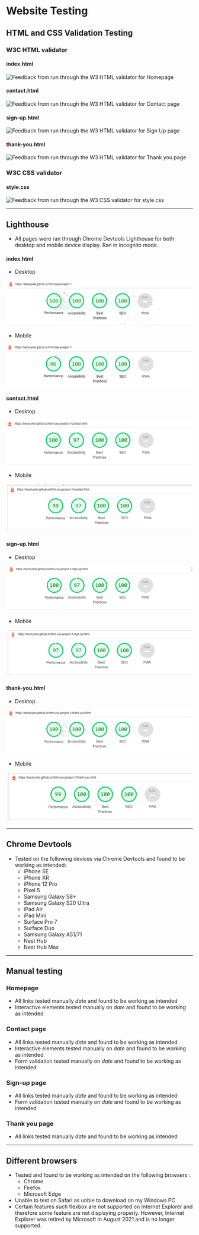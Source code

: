# Website Testing

## HTML and CSS Validation Testing

###  W3C HTML validator

#### index.html
![Feedback from run through the W3 HTML validator for Homepage]()

#### contact.html
![Feedback from run through the W3 HTML validator for Contact page]()

#### sign-up.html
![Feedback from run through the W3 HTML validator for Sign Up page]()

#### thank-you.html
![Feedback from run through the W3 HTML validator for Thank you page]()

###  W3C CSS validator

#### style.css
![Feedback from run through the W3 CSS validator for style.css]()

---
## Lighthouse
- All pages were ran through Chrome Devtools Lighthouse for both desktop and mobile device display. Ran in incognito mode. 

#### index.html
- Desktop

![Screenshot of Lighthouse score for index.html on desktop](/assets/images/index-desktop.png)

- Mobile

![Screenshot of Lighthouse score for index.html on mobile](/assets/images/index-mobile.png)

#### contact.html
- Desktop

![Screenshot of Lighthouse score for contact.html on desktop](/assets/images/contact-desktop.png)

- Mobile

![Screenshot of Lighthouse score for contact.html on mobile](/assets/images/contact-mobile.png)

#### sign-up.html
- Desktop

![Screenshot of Lighthouse score for sign-up.html on desktop](/assets/images/sign-up-desktop.png)

- Mobile

![Screenshot of Lighthouse score for sign-up.html on mobile](/assets/images/sign-up-mobile.png)

#### thank-you.html
- Desktop

![Screenshot of Lighthouse score for thank-you.html on desktop](/assets/images/thank-you-desktop.png)

- Mobile

![Screenshot of Lighthouse score for thank-you.html on mobile](/assets/images/thank-you-mobile.png)

---
## Chrome Devtools
- Tested on the following devices via Chrome Devtools and found to be working as intended:
    - iPhone SE
    - iPhone XR
    - iPhone 12 Pro
    - Pixel 5
    - Samsung Galaxy S8+
    - Samsung Galaxy S20 Ultra
    - iPad Air
    - iPad Mini
    - Surface Pro 7
    - Surface Duo 
    - Samsung Galaxy A51/71
    - Nest Hub
    - Nest Hub Max

---
## Manual testing

### Homepage
- All links tested manually *date* and found to be working as intended
- Interactive elements tested manually on *date* and found to be working as intended

### Contact page
- All links tested manually *date* and found to be working as intended
- Interactive elements tested manually on *date* and found to be working as intended
- Form validation tested manually on *date* and found to be working as intended

### Sign-up page
- All links tested manually *date* and found to be working as intended
- Form validation tested manually on *date* and found to be working as intended

### Thank you page
- All links tested manually *date* and found to be working as intended

---
## Different browsers
- Tested and found to be working as intended on the following browsers :
    - Chrome
    - Firefox
    - Microsoft Edge
- Unable to test on Safari as unble to download on my Windows PC
- Certain features such flexbox are not supported on Internet Explorer and therefore some feature are not displaying properly. However, Internet Explorer was retired by Microsoft in August 2021 and is no longer supported.

